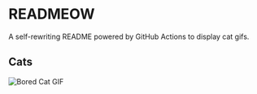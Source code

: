 # READMEOW

A self-rewriting README powered by GitHub Actions to display cat gifs.

## Cats

![Bored Cat GIF](https://media3.giphy.com/media/mlvseq9yvZhba/200.gif?cid=9acd02dadjmakygzdu3q4b3t3j2lntrg6nj663guihnoyw2u&ep=v1_gifs_search&rid=200.gif&ct=g)
